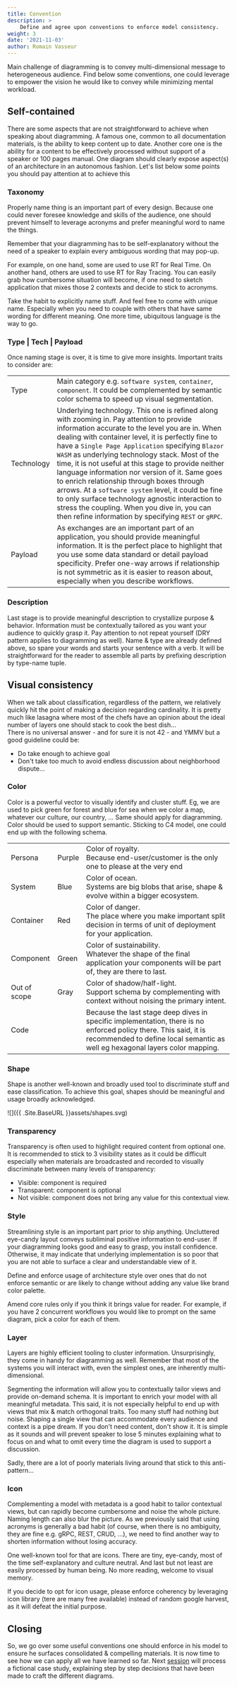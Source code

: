 ```yaml
---
title: Convention
description: >
    Define and agree upon conventions to enforce model consistency.
weight: 3
date: '2021-11-03'
author: Romain Vasseur
---
```


Main challenge of diagramming is to convey multi-dimensional message to heterogeneous audience. Find below some conventions, one could leverage to empower the vision he would like to convey while minimizing mental workload.

## Self-contained

There are some aspects that are not straightforward to achieve when speaking about diagramming. A famous one, common to all documentation materials, is the ability to keep content up to date. Another core one is the ability for a content to be effectively processed without support of a speaker or 100 pages manual. One diagram should clearly expose aspect(s) of an architecture in an autonomous fashion.
Let's list below some points you should pay attention at to achieve this

### Taxonomy

Properly name thing is an important part of every design. Because one could never foresee knowledge and skills of the audience, one should prevent himself to leverage acronyms and prefer meaningful word to name the things.

Remember that your diagramming has to be self-explanatory without the need of a speaker to explain every ambiguous wording that may pop-up.

For example, on one hand, some are used to use RT for Real Time. On another hand, others are used to use RT for Ray Tracing. You can easily grab how cumbersome situation will become, if one need to sketch application that mixes those 2 contexts and decide to stick to acronyms.

Take the habit to explicitly name stuff. And feel free to come with unique name. Especially when you need to couple with others that have same wording for different meaning. One more time, ubiquitous language is the way to go.

### Type | Tech | Payload

Once naming stage is over, it is time to give more insights. Important traits to consider are:

|||
|-|-|
| Type| Main category e.g. `software system`, `container`, `component`. It could be complemented by semantic color schema to speed up visual segmentation. |
| Technology | Underlying technology. This one is refined along with zooming in. Pay attention to provide information accurate to the level you are in. When dealing with container level, it is perfectly fine to have a `Single Page Application` specifying `Blazor WASM` as underlying technology stack. Most of the time, it is not useful at this stage to provide neither language information nor version of it. Same goes to enrich relationship through boxes through arrows. At a `software system` level, it could be fine to only surface technology agnostic interaction to stress the coupling. When you dive in, you can then refine information by specifying `REST` or `gRPC`. |
| Payload | As exchanges are an important part of an application, you should provide meaningful information. It is the perfect place to highlight that you use some data standard or detail payload specificity. Prefer one-way arrows if relationship is not symmetric as it is easier to reason about, especially when you describe workflows. |

### Description

Last stage is to provide meaningful description to crystallize purpose & behavior. Information must be contextually tailored as you want your audience to quickly grasp it.
Pay attention to not repeat yourself (DRY pattern applies to diagramming as well). Name & type are already defined above, so spare your words and starts your sentence with a verb. It will be straightforward for the reader to assemble all parts by prefixing description by type-name tuple.

## Visual consistency

When we talk about classification, regardless of the pattern, we relatively quickly hit the point of making a decision regarding cardinality. It is pretty much like lasagna where most of the chefs have an opinion about the ideal number of layers one should stack to cook the best dish...  
There is no universal answer - and for sure it is not 42 - and YMMV but a good guideline could be:
- Do take enough to achieve goal
- Don't take too much to avoid endless discussion about neighborhood dispute...

### Color

Color is a powerful vector to visually identify and cluster stuff. Eg, we are used to pick green for forest and blue for sea when we color a map, whatever our culture, our country, ...
​​​​​​​Same should apply for diagramming. Color should be used to support semantic. Sticking to C4 model, one could end up with the following schema.

||||
|-|-|-|
| Persona | Purple | Color of royalty. <br> Because end-user/customer is the only one to please at the very end |
| System | Blue | Color of ocean. <br> Systems are big blobs that arise, shape & evolve within a bigger ecosystem. |  
| Container | Red | Color of danger. <br> The place where you make important split decision in terms of unit of deployment for your application. |
| Component | Green | Color of sustainability. <br> Whatever the shape of the final application your components will be part of, they are there to last. |
| Out of scope | Gray | Color of shadow/half-light. <br> Support schema by complementing with context without noising the primary intent. |
| Code | | Because the last stage deep dives in specific implementation, there is no enforced policy there. This said, it is recommended to define local semantic as well eg hexagonal layers color mapping. | 

### Shape

Shape is another well-known and broadly used tool to discriminate stuff and ease classification. To achieve this goal, shapes should be meaningful and usage broadly acknowledged.  

![]({{ .Site.BaseURL }}assets/shapes.svg)

### Transparency

Transparency is often used to highlight required content from optional one. It is recommended to stick to 3 visibility states as it could be difficult especially when materials are broadcasted and recorded to visually discriminate between many levels of transparency:

- Visible: component is required
- Transparent: component is optional
- Not visible: component does not bring any value for this contextual view.

### Style

Streamlining style is an important part prior to ship anything. Uncluttered eye-candy layout conveys subliminal positive information to end-user. If your diagramming looks good and easy to grasp, you install confidence. Otherwise, it may indicate that underlying implementation is so poor that you are not able to surface a clear and understandable view of it.   

Define and enforce usage of architecture style over ones that do not enforce semantic or are likely to change without adding any value like brand color palette.

Amend core rules only if you think it brings value for reader. For example, if you have 2 concurrent workflows you would like to prompt on the same diagram, pick a color for each of them.

### Layer

Layers are highly efficient tooling to cluster information. Unsurprisingly, they come in handy for diagramming as well. Remember that most of the systems you will interact with, even the simplest ones,  are inherently multi-dimensional.

Segmenting the information will allow you to contextually tailor views and provide on-demand schema. It is important to enrich your model with all meaningful metadata. This said, it is not especially helpful to end up with views that mix & match orthogonal traits. Too many stuff had nothing but noise. Shaping a single view that can accommodate every audience and context is a pipe dream. If you don't need content, don't show it. It is simple as it sounds and will prevent speaker to lose 5 minutes explaining what to focus on and what to omit every time the diagram is used to support a discussion.

Sadly, there are a lot of poorly materials living around that stick to this anti-pattern...

### Icon

Complementing a model with metadata is a good habit to tailor contextual views, but can rapidly become cumbersome and noise the whole picture. Naming length can also blur the picture.
As we previously said that using acronyms is generally a bad habit (of course, when there is no ambiguity, they are fine e.g. gRPC, REST, CRUD, ...), we need to find another way to shorten information without losing accuracy.

One well-known tool for that are icons. There are tiny, eye-candy, most of the time self-explanatory and culture neutral. And last but not least are easily processed by human being. No more reading, welcome to visual memory.

If you decide to opt for icon usage, please enforce coherency by leveraging icon library (tere are many free available) instead of random google harvest, as it will defeat the initial purpose.  

## Closing 

So, we go over some useful conventions one should enforce in his model to ensure he surfaces consolidated & compelling materials.
It is now time to see how we can apply all we have learned so far.
Next [session](/docs/mila) will process a fictional case study, explaining step by step decisions that have been made to craft the different diagrams. 